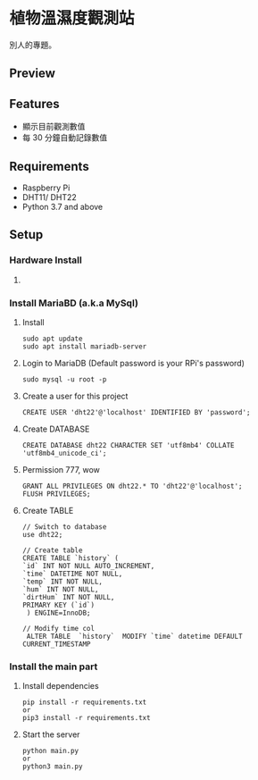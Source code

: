 # 植物溫濕度觀測站
別人的專題。

## Preview

## Features
- 顯示目前觀測數值
- 每 30 分鐘自動記錄數值

## Requirements
- Raspberry Pi
- DHT11/ DHT22
- Python 3.7 and above

## Setup
### Hardware Install
1. 

### Install MariaBD (a.k.a MySql)
1. Install
    ```
    sudo apt update
    sudo apt install mariadb-server
    ```

1. Login to MariaDB (Default password is your RPi's password)
    ```
    sudo mysql -u root -p
    ```

3. Create a user for this project
    ```
    CREATE USER 'dht22'@'localhost' IDENTIFIED BY 'password';
    ```

4. Create DATABASE
    ```
    CREATE DATABASE dht22 CHARACTER SET 'utf8mb4' COLLATE 'utf8mb4_unicode_ci';
    ```

5. Permission 777, wow
    ```
    GRANT ALL PRIVILEGES ON dht22.* TO 'dht22'@'localhost';
    FLUSH PRIVILEGES;
    ```

6. Create TABLE
   ```
   // Switch to database
   use dht22;

   // Create table
   CREATE TABLE `history` (
   `id` INT NOT NULL AUTO_INCREMENT,
   `time` DATETIME NOT NULL,
   `temp` INT NOT NULL,
   `hum` INT NOT NULL,
   `dirtHum` INT NOT NULL,
   PRIMARY KEY (`id`)
    ) ENGINE=InnoDB;

   // Modify time col
    ALTER TABLE  `history`  MODIFY `time` datetime DEFAULT CURRENT_TIMESTAMP
   ```

### Install the main part
1. Install dependencies
    ```
    pip install -r requirements.txt
    or
    pip3 install -r requirements.txt
    ```

2. Start the server
   ```
   python main.py
   or
   python3 main.py
   ```